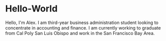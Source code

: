 # Hello-World

Hello, I'm Alex.
I am  third-year business administration student looking to concentrate in accounting and finance. I am currently working to graduate from Cal Poly San Luis Obispo and work in the San Francisco Bay Area.
